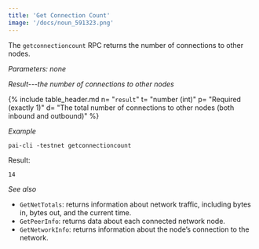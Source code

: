 ```yaml
---
title: 'Get Connection Count'
image: '/docs/noun_591323.png'
---
```


The `getconnectioncount` RPC returns the number of connections to other nodes.

*Parameters: none*

*Result---the number of connections to other nodes*

{% include table_header.md
  n= "`result`"
  t= "number (int)"
  p= "Required<br>(exactly 1)"
  d= "The total number of connections to other nodes (both inbound and outbound)"
%}

*Example*

```
pai-cli -testnet getconnectioncount
```

Result:

```
14
```

*See also*

* `GetNetTotals`: returns information about network traffic, including bytes in, bytes out, and the current time.
* `GetPeerInfo`: returns data about each connected network node.
* `GetNetworkInfo`: returns information about the node’s connection to the network.
